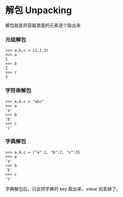 # 解包 Unpacking

解包就是将容器里面的元素逐个取出来

### 元组解包

```text
>>> a,b,c = (1,2,3)
>>> a
1
>>> b
2
>>> c
3
```

### 字符串解包

```text
>>> a,b,c = "abc"
>>> a
'a'
>>> b
'b'
>>> c
'c'
```

### 字典解包

```text
>>> a,b,c = {"a":1, "b":2, "c":3}
>>> a
'a'
>>> b
'b'
>>> c
'c'
```

字典解包后，只会把字典的 key 取出来，value 则丢掉了。

